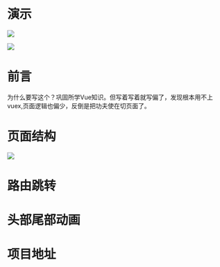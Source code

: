 # 演示

![](https://user-gold-cdn.xitu.io/2019/7/23/16c1dbb29c5245cc?w=400&h=640&f=gif&s=1178170)

![](https://user-gold-cdn.xitu.io/2019/7/23/16c1dbf1cad4ad1e?w=611&h=813&f=gif&s=1827672)

# 前言
为什么要写这个？巩固所学Vue知识。但写着写着就写偏了，发现根本用不上vuex,页面逻辑也偏少，反倒是把功夫使在切页面了。

# 页面结构


![](https://user-gold-cdn.xitu.io/2019/7/23/16c1dd86af01c814?w=1112&h=661&f=png&s=55580)

# 路由跳转
# 头部尾部动画
# 项目地址

